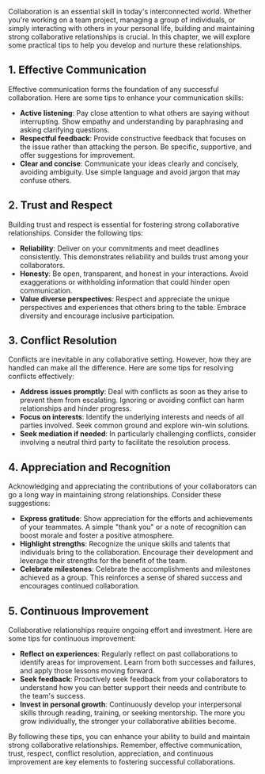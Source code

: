 
Collaboration is an essential skill in today's interconnected world. Whether you're working on a team project, managing a group of individuals, or simply interacting with others in your personal life, building and maintaining strong collaborative relationships is crucial. In this chapter, we will explore some practical tips to help you develop and nurture these relationships.

## 1\. Effective Communication

Effective communication forms the foundation of any successful collaboration. Here are some tips to enhance your communication skills:

- **Active listening**: Pay close attention to what others are saying without interrupting. Show empathy and understanding by paraphrasing and asking clarifying questions.
- **Respectful feedback**: Provide constructive feedback that focuses on the issue rather than attacking the person. Be specific, supportive, and offer suggestions for improvement.
- **Clear and concise**: Communicate your ideas clearly and concisely, avoiding ambiguity. Use simple language and avoid jargon that may confuse others.

## 2\. Trust and Respect

Building trust and respect is essential for fostering strong collaborative relationships. Consider the following tips:

- **Reliability**: Deliver on your commitments and meet deadlines consistently. This demonstrates reliability and builds trust among your collaborators.
- **Honesty**: Be open, transparent, and honest in your interactions. Avoid exaggerations or withholding information that could hinder open communication.
- **Value diverse perspectives**: Respect and appreciate the unique perspectives and experiences that others bring to the table. Embrace diversity and encourage inclusive participation.

## 3\. Conflict Resolution

Conflicts are inevitable in any collaborative setting. However, how they are handled can make all the difference. Here are some tips for resolving conflicts effectively:

- **Address issues promptly**: Deal with conflicts as soon as they arise to prevent them from escalating. Ignoring or avoiding conflict can harm relationships and hinder progress.
- **Focus on interests**: Identify the underlying interests and needs of all parties involved. Seek common ground and explore win-win solutions.
- **Seek mediation if needed**: In particularly challenging conflicts, consider involving a neutral third party to facilitate the resolution process.

## 4\. Appreciation and Recognition

Acknowledging and appreciating the contributions of your collaborators can go a long way in maintaining strong relationships. Consider these suggestions:

- **Express gratitude**: Show appreciation for the efforts and achievements of your teammates. A simple "thank you" or a note of recognition can boost morale and foster a positive atmosphere.
- **Highlight strengths**: Recognize the unique skills and talents that individuals bring to the collaboration. Encourage their development and leverage their strengths for the benefit of the team.
- **Celebrate milestones**: Celebrate the accomplishments and milestones achieved as a group. This reinforces a sense of shared success and encourages continued collaboration.

## 5\. Continuous Improvement

Collaborative relationships require ongoing effort and investment. Here are some tips for continuous improvement:

- **Reflect on experiences**: Regularly reflect on past collaborations to identify areas for improvement. Learn from both successes and failures, and apply those lessons moving forward.
- **Seek feedback**: Proactively seek feedback from your collaborators to understand how you can better support their needs and contribute to the team's success.
- **Invest in personal growth**: Continuously develop your interpersonal skills through reading, training, or seeking mentorship. The more you grow individually, the stronger your collaborative abilities become.

By following these tips, you can enhance your ability to build and maintain strong collaborative relationships. Remember, effective communication, trust, respect, conflict resolution, appreciation, and continuous improvement are key elements to fostering successful collaborations.
